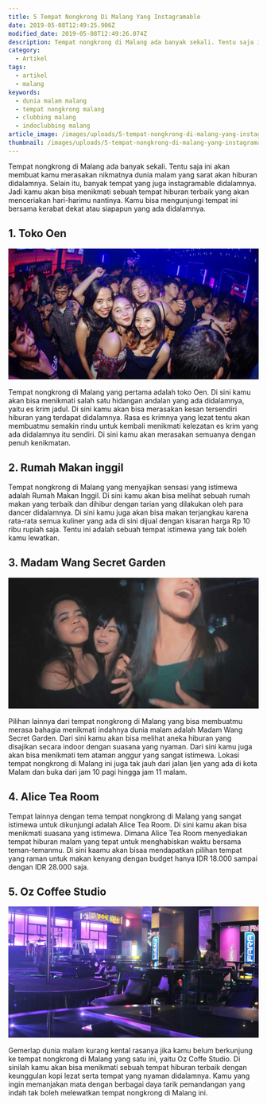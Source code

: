 ```yaml
---
title: 5 Tempat Nongkrong Di Malang Yang Instagramable
date: 2019-05-08T12:49:25.906Z
modified_date: 2019-05-08T12:49:26.074Z
description: Tempat nongkrong di Malang ada banyak sekali. Tentu saja ini akan membuat kamu merasakan nikmatnya dunia malam yang sarat akan hiburan.
category:
  - Artikel
tags:
  - artikel
  - malang
keywords:
  - dunia malam malang
  - tempat nongkrong malang
  - clubbing malang
  - indoclubbing malang
article_image: /images/uploads/5-tempat-nongkrong-di-malang-yang-instagramable-3.jpg
thumbnail: /images/uploads/5-tempat-nongkrong-di-malang-yang-instagramable-3-031.jpg
---
```

Tempat nongkrong di Malang ada banyak sekali. Tentu saja ini akan membuat kamu merasakan nikmatnya dunia malam yang sarat akan hiburan didalamnya. Selain itu, banyak tempat yang juga instagramable didalamnya. Jadi kamu akan bisa menikmati sebuah tempat hiburan terbaik yang akan menceriakan hari-harimu nantinya. Kamu bisa mengunjungi tempat ini bersama kerabat dekat atau siapapun yang ada didalamnya.



## 1. Toko Oen

![5 Tempat Nongkrong Di Malang Yang Instagramable](/images/uploads/5-tempat-nongkrong-di-malang-yang-instagramable-3.jpg)

Tempat nongkrong di Malang  yang pertama adalah toko Oen. Di sini kamu akan bisa menikmati salah satu hidangan andalan yang ada didalamnya, yaitu es krim jadul. Di sini kamu akan bisa merasakan kesan tersendiri hiburan yang terdapat didalamnya. Rasa es krimnya yang lezat tentu akan membuatmu semakin rindu untuk kembali menikmati kelezatan es krim yang ada didalamnya itu sendiri. Di sini kamu akan merasakan semuanya dengan penuh kenikmatan.



## 2. Rumah Makan inggil

Tempat nongkrong di Malang yang menyajikan sensasi yang istimewa adalah Rumah Makan Inggil. Di sini kamu akan bisa melihat sebuah rumah makan yang terbaik dan dihibur dengan tarian yang dilakukan oleh para dancer didalamnya. Di sini kamu juga akan bisa makan terjangkau karena rata-rata semua kuliner yang ada di sini dijual dengan kisaran harga Rp 10 ribu rupiah saja. Tentu ini adalah sebuah tempat istimewa yang tak boleh kamu lewatkan.



## 3. Madam Wang Secret Garden

![5 Tempat Nongkrong Di Malang Yang Instagramable](/images/uploads/5-tempat-nongkrong-di-malang-yang-instagramable-2.jpg)

Pilihan lainnya dari tempat nongkrong di Malang yang bisa membuatmu merasa bahagia menikmati indahnya dunia malam adalah Madam Wang Secret Garden. Dari sini kamu akan bisa melihat aneka hiburan yang disajikan secara indoor dengan suasana yang nyaman. Dari sini kamu juga akan bisa menikmati tem ataman anggur yang sangat istimewa. Lokasi tempat nongkrong di Malang ini juga tak jauh dari jalan Ijen yang ada di kota Malam dan buka dari jam 10 pagi hingga jam 11 malam.



## 4. Alice Tea Room

Tempat lainnya dengan tema tempat nongkrong di Malang yang sangat istimewa untuk dikunjungi adalah Alice Tea Room. Di sini kamu akan bisa menikmati suasana yang istimewa. Dimana Alice Tea Room menyediakan tempat hiburan malam yang tepat untuk menghabiskan waktu bersama teman-temanmu. Di sini kaamu akan bisaa mendapatkan pilihan tempat yang raman untuk makan kenyang dengan budget hanya IDR 18.000 sampai dengan IDR 28.000 saja.



## 5. Oz Coffee Studio

![5 Tempat Nongkrong Di Malang Yang Instagramable](/images/uploads/5-tempat-nongkrong-di-malang-yang-instagramable-1.jpg)

Gemerlap dunia malam kurang kental rasanya jika kamu belum berkunjung ke tempat nongkrong di Malang yang satu ini, yaitu Oz Coffe Studio. Di sinilah kamu akan bisa menikmati sebuah tempat hiburan terbaik dengan keunggulan kopi lezat serta tempat yang nyaman didalamnya. Kamu yang ingin memanjakan mata dengan berbagai daya tarik pemandangan yang indah tak boleh melewatkan tempat nongkrong di Malang ini.
